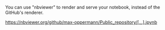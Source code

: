 You can use "nbviewer" to render and serve your notebook, instead of the GitHub's renderer.

https://nbviewer.org/github/max-oppermann/Public_repository/[...].ipynb
